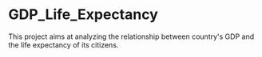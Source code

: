 # GDP_Life_Expectancy
This project aims at analyzing the relationship between country's GDP and the life expectancy of its citizens.